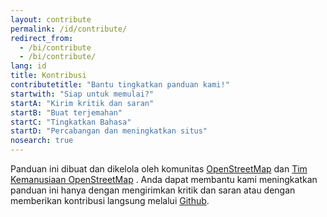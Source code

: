 ```yaml
---
layout: contribute
permalink: /id/contribute/
redirect_from:
  - /bi/contribute
  - /bi/contribute/
lang: id
title: Kontribusi
contributetitle: "Bantu tingkatkan panduan kami!"
startwith: "Siap untuk memulai?"
startA: "Kirim kritik dan saran"
startB: "Buat terjemahan"
startC: "Tingkatkan Bahasa"
startD: "Percabangan dan meningkatkan situs"
nosearch: true
---
```

Panduan ini dibuat dan dikelola oleh komunitas [OpenStreetMap](http://www.openstreetmap.org/) dan [Tim Kemanusiaan OpenStreetMap](http://hotosm.org/) . Anda dapat membantu kami meningkatkan panduan ini hanya dengan mengirimkan kritik dan saran atau dengan memberikan kontribusi langsung melalui [Github](http://github.com/hotosm/learnosm).
